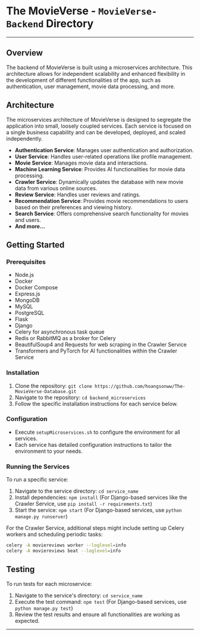# The MovieVerse - `MovieVerse-Backend` Directory

---

## Overview

The backend of MovieVerse is built using a microservices architecture. This architecture allows for independent scalability and enhanced flexibility in the development of different functionalities of the app, such as authentication, user management, movie data processing, and more.

## Architecture

The microservices architecture of MovieVerse is designed to segregate the application into small, loosely coupled services. Each service is focused on a single business capability and can be developed, deployed, and scaled independently.

- **Authentication Service**: Manages user authentication and authorization.
- **User Service**: Handles user-related operations like profile management.
- **Movie Service**: Manages movie data and interactions.
- **Machine Learning Service**: Provides AI functionalities for movie data processing.
- **Crawler Service**: Dynamically updates the database with new movie data from various online sources.
- **Review Service**: Handles user reviews and ratings.
- **Recommendation Service**: Provides movie recommendations to users based on their preferences and viewing history.
- **Search Service**: Offers comprehensive search functionality for movies and users.
- **And more...**

## Getting Started

### Prerequisites

- Node.js
- Docker
- Docker Compose
- Express.js
- MongoDB
- MySQL
- PostgreSQL
- Flask
- Django
- Celery for asynchronous task queue
- Redis or RabbitMQ as a broker for Celery
- BeautifulSoup4 and Requests for web scraping in the Crawler Service
- Transformers and PyTorch for AI functionalities within the Crawler Service

### Installation

1. Clone the repository: `git clone https://github.com/hoangsonww/The-MovieVerse-Database.git`
2. Navigate to the repository: `cd backend_microservices`
3. Follow the specific installation instructions for each service below.

### Configuration

- Execute `setupMicroservices.sh` to configure the environment for all services.
- Each service has detailed configuration instructions to tailor the environment to your needs.

### Running the Services

To run a specific service:

1. Navigate to the service directory: `cd service_name`
2. Install dependencies: `npm install` (For Django-based services like the Crawler Service, use `pip install -r requirements.txt`)
3. Start the service: `npm start` (For Django-based services, use `python manage.py runserver`)

For the Crawler Service, additional steps might include setting up Celery workers and scheduling periodic tasks:

```bash
celery -A moviereviews worker --loglevel=info
celery -A moviereviews beat --loglevel=info
```

## Testing

To run tests for each microservice:

1. Navigate to the service's directory: `cd service_name`
2. Execute the test command: `npm test` (For Django-based services, use `python manage.py test`)
3. Review the test results and ensure all functionalities are working as expected.

---